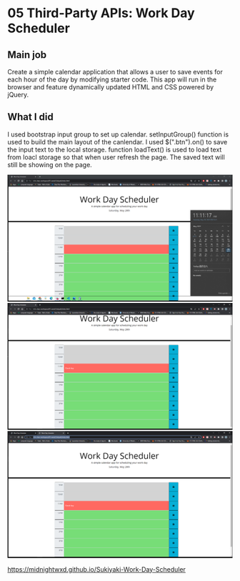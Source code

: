 # 05 Third-Party APIs: Work Day Scheduler

## Main job

Create a simple calendar application that allows a user to save events for each hour of the day by modifying starter code. This app will run in the browser and feature dynamically updated HTML and CSS powered by jQuery.

## What I did

I used bootstrap input group to set up calendar. setInputGroup() function is used to build the main layout of the canlendar.
I used $(".btn").on() to save the input text to the local storage.
function loadText() is used to load text from loacl storage so that when user refresh the page. The saved text will still be showing on the page.

![Work Day Scheduler](./Assets/images/1.png)
![Work Day Scheduler](./Assets/images/2.png)
![Work Day Scheduler](./Assets/images/3.png)


https://midnightwxd.github.io/Sukiyaki-Work-Day-Scheduler
